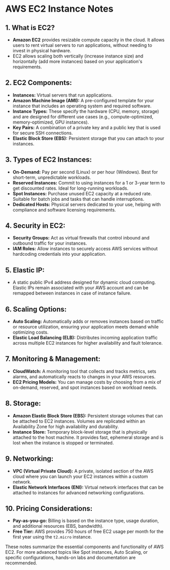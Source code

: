 
# AWS EC2 Instance Notes

## 1. What is EC2?
- **Amazon EC2** provides resizable compute capacity in the cloud. It allows users to rent virtual servers to run applications, without needing to invest in physical hardware.
- EC2 allows scaling both vertically (increase instance size) and horizontally (add more instances) based on your application's requirements.

## 2. EC2 Components:
- **Instances:** Virtual servers that run applications.
- **Amazon Machine Image (AMI):** A pre-configured template for your instance that includes an operating system and required software.
- **Instance Types:** These specify the hardware (CPU, memory, storage) and are designed for different use cases (e.g., compute-optimized, memory-optimized, GPU instances).
- **Key Pairs:** A combination of a private key and a public key that is used for secure SSH connections.
- **Elastic Block Store (EBS):** Persistent storage that you can attach to your instances.

## 3. Types of EC2 Instances:
- **On-Demand:** Pay per second (Linux) or per hour (Windows). Best for short-term, unpredictable workloads.
- **Reserved Instances:** Commit to using instances for a 1 or 3-year term to get discounted rates. Ideal for long-running workloads.
- **Spot Instances:** Purchase unused EC2 capacity at a reduced rate. Suitable for batch jobs and tasks that can handle interruptions.
- **Dedicated Hosts:** Physical servers dedicated to your use, helping with compliance and software licensing requirements.

## 4. Security in EC2:
- **Security Groups:** Act as virtual firewalls that control inbound and outbound traffic for your instances.
- **IAM Roles:** Allow instances to securely access AWS services without hardcoding credentials into your application.

## 5. Elastic IP:
- A static public IPv4 address designed for dynamic cloud computing. Elastic IPs remain associated with your AWS account and can be remapped between instances in case of instance failure.

## 6. Scaling Options:
- **Auto Scaling:** Automatically adds or removes instances based on traffic or resource utilization, ensuring your application meets demand while optimizing costs.
- **Elastic Load Balancing (ELB):** Distributes incoming application traffic across multiple EC2 instances for higher availability and fault tolerance.

## 7. Monitoring & Management:
- **CloudWatch:** A monitoring tool that collects and tracks metrics, sets alarms, and automatically reacts to changes in your AWS resources.
- **EC2 Pricing Models:** You can manage costs by choosing from a mix of on-demand, reserved, and spot instances based on workload needs.

## 8. Storage:
- **Amazon Elastic Block Store (EBS):** Persistent storage volumes that can be attached to EC2 instances. Volumes are replicated within an Availability Zone for high availability and durability.
- **Instance Store:** Temporary block-level storage that is physically attached to the host machine. It provides fast, ephemeral storage and is lost when the instance is stopped or terminated.

## 9. Networking:
- **VPC (Virtual Private Cloud):** A private, isolated section of the AWS cloud where you can launch your EC2 instances within a custom network.
- **Elastic Network Interfaces (ENI):** Virtual network interfaces that can be attached to instances for advanced networking configurations.

## 10. Pricing Considerations:
- **Pay-as-you-go:** Billing is based on the instance type, usage duration, and additional resources (EBS, bandwidth).
- **Free Tier:** AWS provides 750 hours of free EC2 usage per month for the first year using the `t2.micro` instance.

These notes summarize the essential components and functionality of AWS EC2. For more advanced topics like Spot instances, Auto Scaling, or specific configurations, hands-on labs and documentation are recommended.



